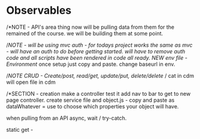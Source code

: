 # Observables

/*NOTE - API's area thing now will be pulling data from them for the remained of the course. we will be building them at some point.

/*NOTE - will be using mvc auth - for todays project works the same as mvc - will have an auth to do before getting started. will have to remove auth code and all scripts have been rendered in code all ready.
NEW env file - Environment* once setup just copy and paste. change baseurl in env.


/*NOTE  CRUD - Create/post, read/get, update/put, delete/delete*   / cat in cdm will open file in cdm

/*SECTION - creation make a controller test it add nav to bar to get to new page controller.
create service file and object.js - copy and paste as dataWhatever = use to choose which properties your object will have.

when pulling from an API async, wait / try-catch.

static get - 



